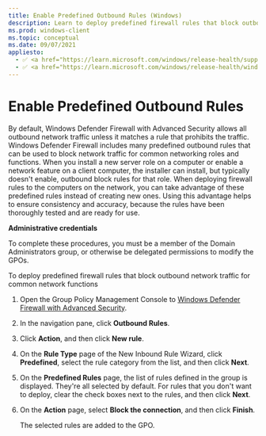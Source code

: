 ```yaml
---
title: Enable Predefined Outbound Rules (Windows)
description: Learn to deploy predefined firewall rules that block outbound network traffic for common network functions in Windows Defender Firewall with Advanced Security.
ms.prod: windows-client
ms.topic: conceptual
ms.date: 09/07/2021
appliesto: 
  - ✅ <a href="https://learn.microsoft.com/windows/release-health/supported-versions-windows-client" target="_blank">Windows 10 and later</a>
  - ✅ <a href="https://learn.microsoft.com/windows/release-health/windows-server-release-info" target="_blank">Windows Server 2016 and later</a>
---
```


# Enable Predefined Outbound Rules


By default, Windows Defender Firewall with Advanced Security allows all outbound network traffic unless it matches a rule that prohibits the traffic. Windows Defender Firewall includes many predefined outbound rules that can be used to block network traffic for common networking roles and functions. When you install a new server role on a computer or enable a network feature on a client computer, the installer can install, but typically doesn't enable, outbound block rules for that role. When deploying firewall rules to the computers on the network, you can take advantage of these predefined rules instead of creating new ones. Using this advantage helps to ensure consistency and accuracy, because the rules have been thoroughly tested and are ready for use.

**Administrative credentials**

To complete these procedures, you must be a member of the Domain Administrators group, or otherwise be delegated permissions to modify the GPOs.

To deploy predefined firewall rules that block outbound network traffic for common network functions

1.  Open the Group Policy Management Console to [Windows Defender Firewall with Advanced Security](open-the-group-policy-management-console-to-windows-firewall-with-advanced-security.md).

2.  In the navigation pane, click **Outbound Rules**.

3.  Click **Action**, and then click **New rule**.

4.  On the **Rule Type** page of the New Inbound Rule Wizard, click **Predefined**, select the rule category from the list, and then click **Next**.

5.  On the **Predefined Rules** page, the list of rules defined in the group is displayed. They're all selected by default. For rules that you don't want to deploy, clear the check boxes next to the rules, and then click **Next**.

6.  On the **Action** page, select **Block the connection**, and then click **Finish**.

    The selected rules are added to the GPO.
